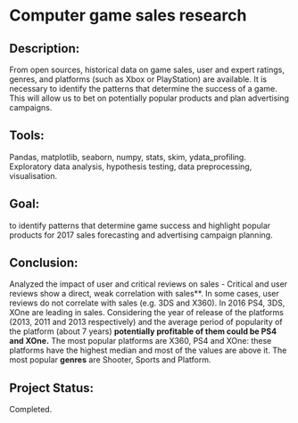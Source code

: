 # Computer game sales research
## Description:
From open sources, historical data on game sales, user and expert ratings, genres, and platforms (such as Xbox or PlayStation) are available. It is necessary to identify the patterns that determine the success of a game. This will allow us to bet on potentially popular products and plan advertising campaigns.
## Tools:
Pandas, matplotlib, seaborn, numpy, stats, skim, ydata_profiling.
Exploratory data analysis, hypothesis testing, data preprocessing, visualisation.
## Goal:
to identify patterns that determine game success and highlight popular products for 2017 sales forecasting and advertising campaign planning.
## Conclusion:
Analyzed the impact of user and critical reviews on sales - Critical and user reviews show a direct, weak correlation with sales**. In some cases, user reviews do not correlate with sales (e.g. 3DS and X360). 
In 2016 PS4, 3DS, XOne are leading in sales. Considering the year of release of the platforms (2013, 2011 and 2013 respectively) and the average period of popularity of the platform (about 7 years) **potentially profitable of them could be PS4 and XOne.**
The most popular platforms are X360, PS4 and XOne: these platforms have the highest median and most of the values are above it. 
The most popular **genres** are Shooter, Sports and Platform.
## Project Status:
Completed.